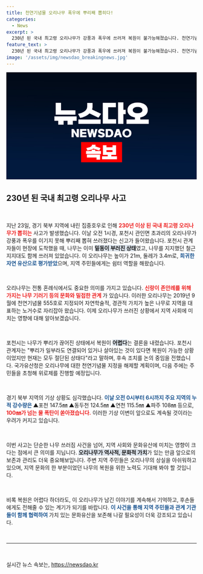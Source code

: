 ```yaml
---
title: 천연기념물 오리나무 폭우에 뿌리째 뽑히다!
categories:
  - News
excerpt: >
  230년 된 국내 최고령 오리나무가 강풍과 폭우에 쓰러져 복원이 불가능해졌습니다. 천연기념물로서 역사적 가치를 지닌 이 나무의 파손은 주민들에게 큰 충격을 주고 있습니다. 클릭하고 자세한 소식을 알아보세요!
feature_text: >
  230년 된 국내 최고령 오리나무가 강풍과 폭우에 쓰러져 복원이 불가능해졌습니다. 천연기념물로서 역사적 가치를 지닌 이 나무의 파손은 주민들에게 큰 충격을 주고 있습니다. 클릭하고 자세한 소식을 알아보세요!
image: '/assets/img/newsdao_breakingnews.jpg'
---
```


<p><img src="/assets/img/newsdao_breakingnews.jpg" alt="implanttips 속보" /></p>

<h2 data-ke-size="size26">230년 된 국내 최고령 오리나무 사고</h2>

<p data-ke-size="size16">&nbsp;</p>

<p>지난 23일, 경기 북부 지역에 내린 집중호우로 인해 <b><span style="color: #ee2323;">230년 이상 된 국내 최고령 오리나무가 뽑히는</span></b> 사고가 발생했습니다. 이날 오전 1시경, 포천시 관인면 초과리의 오리나무가 강풍과 폭우를 이기지 못해 뿌리째 뽑혀 쓰러졌다는 신고가 들어왔습니다. 포천시 관계자들이 현장에 도착했을 때, 나무는 이미 <b><span style="background-color: #21538527;">밑동이 부러진 상태</span></b>였고, 나무를 지지했던 철근 지지대도 함께 쓰러져 있었습니다. 이 오리나무는 높이가 21m, 둘레가 3.4m로, <b><span style="color: #1a5490;">희귀한 자연 유산으로 평가받았</span></b>으며, 지역 주민들에게는 쉼터 역할을 해왔습니다.</p>

<p data-ke-size="size16">&nbsp;</p>

<p>오리나무는 전통 혼례식에서도 중요한 의미를 가지고 있습니다. <b><span style="color: #ee2323;">신랑이 존안례를 위해 가지는 나무 기러기 등의 문화와 밀접한 관계 </span></b>가 있습니다. 이러한 오리나무는 2019년 9월에 천연기념물 555호로 지정되어 자연학술적, 경관적 가치가 높은 나무로 지역을 대표하는 노거수로 자리잡아 왔습니다. 이제 오리나무가 쓰러진 상황에서 지역 사회에 미치는 영향에 대해 알아보겠습니다.</p>

<p data-ke-size="size16">&nbsp;</p>

<p>포천시는 나무가 뿌리가 끊어진 상태에서 복원이 <b><span style="background-color: #21538527;">어렵다</span></b>는 결론을 내렸습니다. 포천시 관계자는 "뿌리가 일부라도 연결되어 있거나 살아있는 것이 있다면 복원이 가능한 상황이었지만 현재는 모두 절단된 상태다"라고 말하며, 후속 조치를 논의 중임을 전했습니다. 국가유산청은 오리나무에 대한 천연기념물 지정을 해제할 계획이며, 다음 주에는 주민들을 초청해 위로제를 진행할 예정입니다. </p>

<p data-ke-size="size16">&nbsp;</p>

<p>경기 북부 지역의 기상 상황도 심각했습니다. <b><span style="color: #1a5490;">이날 오전 0시부터 6시까지 주요 지역의 누적 강수량은 </span></b>▲포천 147.5㎜ ▲동두천 124.5㎜ ▲연천 115.5㎜ ▲파주 108㎜ 등으로, <b><span style="color: #ee2323;">100㎜가 넘는 물 폭탄이 쏟아졌습니다.</span></b> 이러한 기상 이변이 앞으로도 계속될 것이라는 우려가 커지고 있습니다.</p>

<p data-ke-size="size16">&nbsp;</p>

<p>이번 사고는 단순한 나무 쓰러짐 사건을 넘어, 지역 사회와 문화유산에 미치는 영향이 크다는 점에서 큰 의미를 지닙니다. <b><span style="background-color: #21538527;">오리나무가 역사적, 문화적 가치</span></b>가 있는 만큼 앞으로의 보존과 관리도 더욱 중요해보입니다. 주변 지역 주민들은 오리나무의 상실을 아쉬워하고 있으며, 지역 문화의 한 부분이었던 나무의 복원을 위한 노력도 기대해 봐야 할 것입니다.</p>

<p data-ke-size="size16">&nbsp;</p>

<p>비록 복원은 어렵다 하더라도, 이 오리나무가 남긴 이야기를 계속해서 기억하고, 후손들에게도 전해줄 수 있는 계기가 되기를 바랍니다. <b><span style="color: #1a5490;">이 사건을 통해 지역 주민들과 관계 기관들이 함께 협력하여 </span></b>가치 있는 문화유산을 보존해 나갈 필요성이 더욱 강조되고 있습니다. </p>

<p data-ke-size="size16">&nbsp;</p>

<hr>

<p data-ke-size="size16">&nbsp;</p>
실시간 뉴스 속보는, <a href="https://newsdao.kr" rel="dofollow">https://newsdao.kr</a>


